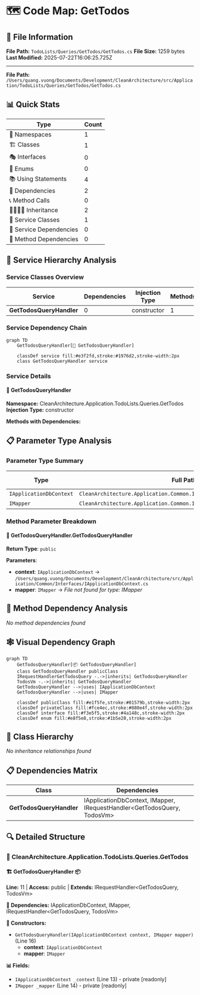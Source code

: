 # 🗺️ Code Map: GetTodos

## 📁 File Information

**File Path:** `TodoLists/Queries/GetTodos/GetTodos.cs`
**File Size:** 1259 bytes
**Last Modified:** 2025-07-22T16:06:25.725Z

---


**File Path:** `/Users/quang.vuong/Documents/Development/CleanArchitecture/src/Application/TodoLists/Queries/GetTodos/GetTodos.cs`

## 📊 Quick Stats

| Type | Count |
|------|-------|
| 📁 Namespaces | 1 |
| 🏗️ Classes | 1 |
| 🎭 Interfaces | 0 |
| 📝 Enums | 0 |
| 📚 Using Statements | 4 |
| 🔗 Dependencies | 2 |
| 📞 Method Calls | 0 |
| 👨‍👩‍👧‍👦 Inheritance | 2 |
| 🔧 Service Classes | 1 |
| 💉 Service Dependencies | 0 |
| 🎯 Method Dependencies | 0 |

## 🔧 Service Hierarchy Analysis

### Service Classes Overview

| Service | Dependencies | Injection Type | Methods |
|---------|--------------|----------------|---------|
| **GetTodosQueryHandler** | 0 | constructor | 1 |

### Service Dependency Chain

```mermaid
graph TD
    GetTodosQueryHandler[🔧 GetTodosQueryHandler]

    classDef service fill:#e3f2fd,stroke:#1976d2,stroke-width:2px
    class GetTodosQueryHandler service
```

### Service Details

#### 🔧 GetTodosQueryHandler

**Namespace:** CleanArchitecture.Application.TodoLists.Queries.GetTodos
**Injection Type:** constructor

**Methods with Dependencies:**

## 📋 Parameter Type Analysis

### Parameter Type Summary

| Type | Full Path | Namespace | Used In Methods | Occurrences |
|------|-----------|-----------|-----------------|-------------|
| `IApplicationDbContext` | `CleanArchitecture.Application.Common.Interfaces.IApplicationDbContext` | `CleanArchitecture.Application.Common.Interfaces` | 1 | 1 |
| `IMapper` | `CleanArchitecture.Application.Common.Interfaces.IMapper` | `CleanArchitecture.Application.Common.Interfaces` | 1 | 1 |

### Method Parameter Breakdown

#### 🔧 GetTodosQueryHandler.GetTodosQueryHandler

**Return Type**: `public`

**Parameters**:
- **context**: `IApplicationDbContext` → `/Users/quang.vuong/Documents/Development/CleanArchitecture/src/Application/Common/Interfaces/IApplicationDbContext.cs`
- **mapper**: `IMapper` → *File not found for type: IMapper*

## 🎯 Method Dependency Analysis

*No method dependencies found*

## 🕸️ Visual Dependency Graph

```mermaid
graph TD
    GetTodosQueryHandler[📦 GetTodosQueryHandler]
    class GetTodosQueryHandler publicClass
    IRequestHandlerGetTodosQuery -.->|inherits| GetTodosQueryHandler
    TodosVm -.->|inherits| GetTodosQueryHandler
    GetTodosQueryHandler -->|uses| IApplicationDbContext
    GetTodosQueryHandler -->|uses| IMapper

    classDef publicClass fill:#e1f5fe,stroke:#01579b,stroke-width:2px
    classDef privateClass fill:#fce4ec,stroke:#880e4f,stroke-width:2px
    classDef interface fill:#f3e5f5,stroke:#4a148c,stroke-width:2px
    classDef enum fill:#e8f5e8,stroke:#1b5e20,stroke-width:2px
```

## 🌳 Class Hierarchy

*No inheritance relationships found*

## 📋 Dependencies Matrix

| Class | Dependencies |
|-------|---------------|
| **GetTodosQueryHandler** | IApplicationDbContext, IMapper, IRequestHandler<GetTodosQuery, TodosVm> |

## 🔍 Detailed Structure

### 📁 CleanArchitecture.Application.TodoLists.Queries.GetTodos

#### 🏗️ GetTodosQueryHandler 📦

**Line:** 11 | **Access:** public | **Extends:** IRequestHandler<GetTodosQuery, TodosVm>

**🔗 Dependencies:** IApplicationDbContext, IMapper, IRequestHandler<GetTodosQuery, TodosVm>

**🔧 Constructors:**
- `GetTodosQueryHandler(IApplicationDbContext context, IMapper mapper)` (Line 16)
  - **context**: `IApplicationDbContext`
  - **mapper**: `IMapper`

**📊 Fields:**
- `IApplicationDbContext _context` (Line 13) - private [readonly]
- `IMapper _mapper` (Line 14) - private [readonly]

